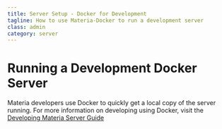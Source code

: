 ```yaml
---
title: Server Setup - Docker for Development
tagline: How to use Materia-Docker to run a development server
class: admin
category: server
---
```

# Running a Development Docker Server

Materia developers use Docker to quickly get a local copy of the server running.  For more information on developing using Docker, visit the [Developing Materia Server Guide](../develop/platform-developer-guide.html#docker-development-environment)
